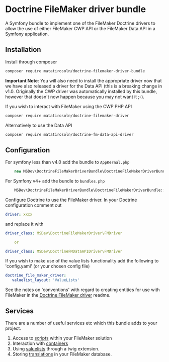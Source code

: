# Doctrine FileMaker driver bundle #

A Symfony bundle to implement one of the FileMaker Doctrine drivers to allow the use of either FileMaker CWP API or the FileMaker Data API in a Symfony application.

## Installation ##

Install through composer

```bash 
composer require matatirosoln/doctrine-filemaker-driver-bundle
```

**Important Note**: You will also need to install the appropriate driver now that we have also released a driver for the Data API  (this is a breaking change in v1.0. Originally the CWP driver was automatically installed by this bundle, however that doesn't now happen because you may not want it ;-).

If you wish to interact with FileMaker using the CWP PHP API

```bash 
composer require matatirosoln/doctrine-filemaker-driver
```

Alternatively to use the Data API

```bash 
composer require matatirosoln/doctrine-fm-data-api-driver
```

## Configuration ##

For symfony less than v4.0 add the bundle to `AppKernal.php`
```php 
    new MSDev\DoctrineFileMakerDriverBundle\DoctrineFileMakerDriverBundle()
```

For Symfony v4+ add the bundle to `bundles.php`
```php
    MSDev\DoctrineFileMakerDriverBundle\DoctrineFileMakerDriverBundle::class => ['all' => true],
```



Configure Doctrine to use the FileMaker driver. In your Doctrine configuration comment out 
```yaml 
driver: xxxx
```
and replace it with

```yaml 
driver_class: MSDev\DoctrineFileMakerDriver\FMDriver

    or

driver_class: MSDev\DoctrineFMDataAPIDriver\FMDriver
```
    
If you wish to make use of the value lists functionality add the following to 'config.yaml' (or your chosen config file) 
   
```yaml
doctrine_file_maker_driver:
   valuelist_layout: 'ValueLists'
```
    
See the notes on 'conventions' with regard to creating entities for use with FileMaker in the [Doctrine FileMaker driver](https://github.com/matatirosolutions/doctrine-filemaker-driver "Doctrine FileMaker bundle") readme.
 
## Services ##

There are a number of useful services etc which this bundle adds to your project.

1. Access to [scripts](Resources/doc/scripts.md "scripts") within your FileMaker solution
2. Interaction with [containers](Resources/doc/containers.md "containers")
3. Using [valuelists](Resources/doc/valuelists.md "valuelists") through a twig extension.
4. Storing [translations](Resources/doc/translations.md "translations") in your FileMaker database.